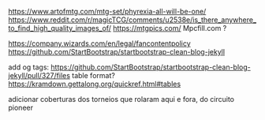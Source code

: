 https://www.artofmtg.com/mtg-set/phyrexia-all-will-be-one/
https://www.reddit.com/r/magicTCG/comments/u2538e/is_there_anywhere_to_find_high_quality_images_of/
https://mtgpics.com/
Mpcfill.com ?

https://company.wizards.com/en/legal/fancontentpolicy
https://github.com/StartBootstrap/startbootstrap-clean-blog-jekyll

add og tags: https://github.com/StartBootstrap/startbootstrap-clean-blog-jekyll/pull/327/files
table format? https://kramdown.gettalong.org/quickref.html#tables

adicionar coberturas dos torneios que rolaram aqui e fora, do circuito pioneer
